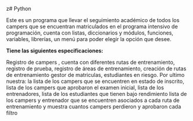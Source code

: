 z# Python

Este es un programa que llevar el seguimiento académico de todos los campers que se encuentran matriculados en el programa intensivo de programación, cuenta con listas, diccionarios y módulos, funciones, variables, librerías, un menú para poder elegir la opción que desee.

**Tiene  las siguientes especificaciones:**

Registro de campers , cuenta con diferentes rutas de entrenamiento, registro de prueba, registro de áreas de entrenamiento, creación de rutas de entrenamiento  gestor de matriculas, estudiantes en riesgo. 
Por ultimo nuestra:  la lista de los campers que se encuentren en estado de inscrito, lista de los campers que aprobaron el examen inicial, lista de los entrenadores, lista de los estudiantes que tienen bajo rendimiento lista de los campers y entrenador que se encuentren asociados a cada ruta de entrenamiento y muestra cuantos campers perdieron y aprobaron cada filtro



